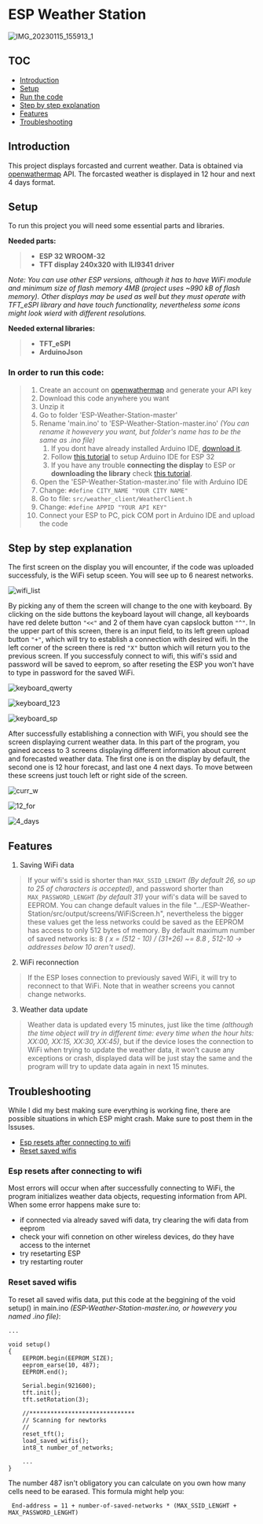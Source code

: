 # ESP Weather Station

![IMG_20230115_155913_1](https://user-images.githubusercontent.com/105538405/212566195-31139a7d-e5f9-481c-8577-69b2f22defe8.jpg)

## TOC
* [Introduction](#introduction)
* [Setup](#setup)
* [Run the code](#in-order-to-run-this-code)
* [Step by step explanation](#step-by-step-explanation)
* [Features](#features)
* [Troubleshooting](#troubleshooting)

## Introduction

This project displays forcasted and current weather. Data is obtained via [openwathermap](https://openweathermap.org/) API. The forcasted weather is displayed in 12 hour and next 4 days format.

## Setup
To run this project you will need some essential parts and libraries.

  **Needed parts:**

> * **ESP 32 WROOM-32**
> * **TFT display 240x320 with ILI9341 driver**

*Note: You can use other ESP versions, although it has to have WiFi module and minimum size of flash memory 4MB (project uses ~990 kB of flash memory). Other displays may be used as well but they must operate with TFT_eSPI library and have touch functionality, nevertheless some icons might look wierd with different resolutions.*

**Needed external libraries:**
> * **TFT_eSPI**
> * **ArduinoJson**

### In order to run this code:
> 1. Create an account on [openwathermap](https://openweathermap.org/) and generate your API key
> 1. Download this code anywhere you want
> 1. Unzip it
> 1. Go to folder 'ESP-Weather-Station-master'
> 1. Rename 'main.ino' to 'ESP-Weather-Station-master.ino' *(You can rename it howevery you want, but folder's name has to be the same as .ino file)*
>    1. If you dont have already installed Arduino IDE,
[download it](https://www.arduino.cc/en/software).
>    1. Follow [this tutorial](https://youtu.be/CD8VJl27n94) to setup Arduino IDE for ESP 32
>    1. If you have any trouble **connecting the display** to ESP or **downloading the library** check [this tutorial](https://youtu.be/rq5yPJbX_uk).
> 1. Open the 'ESP-Weather-Station-master.ino' file with Arduino IDE
> 1. Change:  `#define CITY_NAME "YOUR CITY NAME"`
> 1. Go to file: `src/weather_client/WeatherClient.h`
> 1. Change: `#define APPID "YOUR API KEY"`
> 1. Connect your ESP  to PC, pick COM port in Arduino IDE and upload the code

## Step by step explanation
The first screen on the display you will encounter, if the code was uploaded successfuly, is the WiFi setup sceen. You will see up to 6 nearest networks.


![wifi_list](https://user-images.githubusercontent.com/105538405/212466454-dd5ad657-6b39-4cf0-aaae-0a8937f14cf4.jpg)


By picking any of them the screen will change to the one with keyboard.
By clicking on the side buttons the keyboard layout will change, all keyboards have red delete button `"<<"` and 2 of them have cyan capslock button `"^"`. In the upper part of this screen, there is an input field, to its left green upload button `"+"`, which will try to establish a connection with desired wifi. In the left corner of the screen there is red `"X"` button which will return you to the previous screen. If you successfuly connect to wifi, this wifi's ssid and password will be saved to eeprom, so after reseting the ESP you won't have to type in password for the saved WiFi.

![keyboard_qwerty](https://user-images.githubusercontent.com/105538405/212467582-f848e80f-9ab1-4fac-8fc0-808f602952c7.jpg)


![keyboard_123](https://user-images.githubusercontent.com/105538405/212467603-5dc8e03d-f016-4fa4-8a71-63c17641e651.jpg)


![keyboard_sp](https://user-images.githubusercontent.com/105538405/212467608-4e71c476-52c1-47e2-acfa-aa8bd53c0ddc.jpg)


After successfully establishing a connection with WiFi, you should see the screen displaying current weather data. In this part of the program, you gained access to 3 screens displaying different information about current and forecasted weather data. The first one is on the display by default, the second one is 12 hour forecast, and last one 4 next days. To move between these screens just touch left or right side of the screen.


![curr_w](https://user-images.githubusercontent.com/105538405/212566214-04356cb4-5c64-4cd3-8bde-1f114c00ff1f.jpg)


![12_for](https://user-images.githubusercontent.com/105538405/212566216-54f9b155-5386-4fdd-ab0c-d20eeee62e1f.jpg)


![4_days](https://user-images.githubusercontent.com/105538405/212566224-2cdfbbbd-c670-481d-a65b-75f84f80bc1e.jpg)


## Features
1. Saving WiFi data
> If your wifi's ssid is shorter than `MAX_SSID_LENGHT` *(By default 26, so up to 25 of characters is accepted)*, and password shorter than `MAX_PASSWORD_LENGHT` *(by default 31)* your wifi's data will be saved to EEPROM. You can change default values in the file ".../ESP-Weather-Station/src/output/screens/WiFiScreen.h", nevertheless the bigger these values get the less networks could be saved as the EEPROM has access to only 512 bytes of memory. By default maximum number of saved networks is: 8 *( x = (512 - 10) / (31+26) ~= 8.8 , 512-10 -> addresses below 10 aren't used)*.

2. WiFi reconnection
> If the ESP loses connection to previously saved WiFi, it will try to reconnect to that WiFi. Note that in weather screens you cannot change networks.

3. Weather data update
> Weather data is updated every 15 minutes, just like the time *(although the time object will try in different time: every time when the hour hits: XX:00, XX:15, XX:30, XX:45)*, but if the device loses the connection to WiFi when trying to update the weather data, it won't cause any exceptions or crash, displayed data will be just stay the same and the program will try to update data again in next 15 minutes.

## Troubleshooting
While I did my best making sure everything is working fine, there are possible situations in which ESP might crash. Make sure to post them in the Issuses. 


 * [Esp resets after connecting to wifi](#esp-resets-after-connecting-to-wifi)
 * [Reset saved wifis](#reset-saved-wifis)


### Esp resets after connecting to wifi
Most errors will occur when after successfully connecting to WiFi, the program initializes weather data objects, requesting information from API. When some error happens make sure to:
  * if connected via already saved wifi data, try clearing the wifi data from eeprom
  * check your wifi connetion on other wireless devices, do they have access to the internet
  * try resetarting ESP
  * try restarting router

### Reset saved wifis
To reset all saved wifis data, put this code at the beggining of the void setup() in main.ino *(ESP-Weather-Station-master.ino, or howevery you named .ino file)*:
```
...

void setup()
{
    EEPROM.begin(EEPROM_SIZE);
    eeprom_earse(10, 487); 
    EEPROM.end();
    
    Serial.begin(921600);
    tft.init();
    tft.setRotation(3);

    //******************************
    // Scanning for newtorks
    //
    reset_tft();
    load_saved_wifis();
    int8_t number_of_networks; 
    
    ...
}
```
The number 487 isn't obligatory you can calculate on you own how many cells need to be earased. This formula might help you:


` End-address = 11 + number-of-saved-networks * (MAX_SSID_LENGHT + MAX_PASSWORD_LENGHT)`
